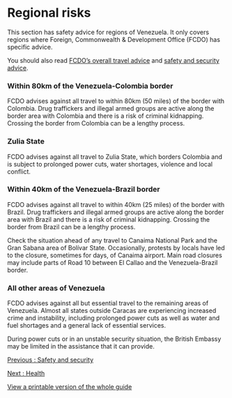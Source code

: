 # Regional risks

This section has safety advice for regions of Venezuela. It only covers regions where Foreign, Commonwealth & Development Office (FCDO) has specific advice.

You should also read [FCDO’s overall travel advice](/foreign-travel-advice/venezuela) and [safety and security advice](/foreign-travel-advice/venezuela/safety-and-security).

### Within 80km of the Venezuela-Colombia border

FCDO advises against all travel to within 80km (50 miles) of the border with Colombia. Drug traffickers and illegal armed groups are active along the border area with Colombia and there is a risk of criminal kidnapping. Crossing the border from Colombia can be a lengthy process.

### Zulia State

FCDO advises against all travel to Zulia State, which borders Colombia and is subject to prolonged power cuts, water shortages, violence and local conflict.

### Within 40km of the Venezuela-Brazil border

FCDO advises against all travel to within 40km (25 miles) of the border with Brazil. Drug traffickers and illegal armed groups are active along the border area with Brazil and there is a risk of criminal kidnapping. Crossing the border from Brazil can be a lengthy process.

Check the situation ahead of any travel to Canaima National Park and the Gran Sabana area of Bolívar State. Occasionally, protests by locals have led to the closure, sometimes for days, of Canaima airport. Main road closures may include parts of Road 10 between El Callao and the Venezuela-Brazil border.

### All other areas of Venezuela

FCDO advises against all but essential travel to the remaining areas of Venezuela. Almost all states outside Caracas are experiencing increased crime and instability, including prolonged power cuts as well as water and fuel shortages and a general lack of essential services.

During power cuts or in an unstable security situation, the British Embassy may be limited in the assistance that it can provide.

[Previous
:
Safety and security](/foreign-travel-advice/venezuela/safety-and-security)

[Next
:
Health](/foreign-travel-advice/venezuela/health)

[View a printable version of the whole guide](/foreign-travel-advice/venezuela/print)
